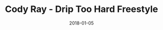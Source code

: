 ---
title: Cody Ray - Drip Too Hard Freestyle
date: "2018-01-05"
path: "/drip-too-hard-freestyle/"
image: "/media/DripTooHardFeestyleArtwork.jpg"
videoId: "TNjVpUFCfO4"
spotifyLink: "https://open.spotify.com/album/0Iu3ZqI2662Z9F6nfrrNAc?si=NwxiHaYcRTW059ZAeZ95-Q"
appleMusicLink: "https://itunes.apple.com/us/album/drip-too-hard-freestyle-single/1437772289"
iTunesLink: "https://itunes.apple.com/us/album/drip-too-hard-freestyle-single/1437772289"
youTubeLink: "https://youtu.be/TNjVpUFCfO4"
soundcloudLink: "https://soundcloud.com/cody_ray_music/drip-too-hard-freestyle"
googlePlayLink: "https://play.google.com/music/listen?u=0#/album/Bwajnfwdkasfv25vhspsdu55lp4/Cody+Ray/Drip+Too+Hard+Freestyle"
amazonMusicLink: "https://www.amazon.com/gp/product/B07HWMQT3W/?tag=distrokid06-20"
mailchimpURL: "https://codyraymusic.us18.list-manage.com/subscribe/post?u=4cd414c7953819aa309bb2fd9&amp;id=dd80d2e2b4"
---